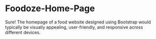 # Foodoze-Home-Page
Sure! The homepage of a food website designed using Bootstrap would typically be visually appealing, user-friendly, and responsive across different devices.
